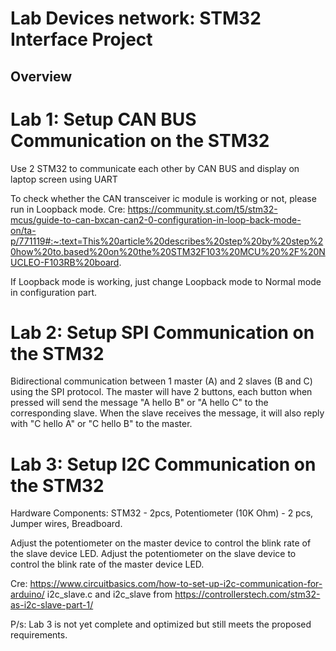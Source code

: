 # Lab Devices network: STM32 Interface Project

## Overview
# Lab 1:  Setup CAN BUS Communication on the STM32

Use 2 STM32 to communicate each other by CAN BUS and display on laptop screen using UART

To check whether the CAN transceiver ic module is working or not, please run in Loopback mode. Cre: https://community.st.com/t5/stm32-mcus/guide-to-can-bxcan-can2-0-configuration-in-loop-back-mode-on/ta-p/771119#:~:text=This%20article%20describes%20step%20by%20step%20how%20to,based%20on%20the%20STM32F103%20MCU%20%2F%20NUCLEO-F103RB%20board.

If Loopback mode is working, just change Loopback mode to Normal mode in configuration part.

# Lab 2:  Setup SPI Communication on the STM32

Bidirectional communication between 1 master (A) and 2 slaves (B and C) using the SPI protocol. The master will have 2 buttons, each button when pressed will send the message "A hello B" or "A hello C" to the corresponding slave. When the slave receives the message, it will also reply with "C hello A" or "C hello B" to the master.

# Lab 3: Setup I2C Communication on the STM32

Hardware Components: STM32 - 2pcs, Potentiometer (10K Ohm) - 2 pcs, Jumper wires, Breadboard. 

Adjust the potentiometer on the master device to control the blink rate of the slave device LED.
Adjust the potentiometer on the slave device to control the blink rate of the master device LED.

Cre: https://www.circuitbasics.com/how-to-set-up-i2c-communication-for-arduino/
i2c_slave.c and i2c_slave from https://controllerstech.com/stm32-as-i2c-slave-part-1/

P/s: Lab 3 is not yet complete and optimized  but still meets the proposed requirements.


